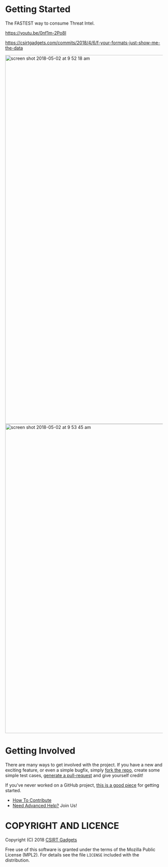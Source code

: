# Getting Started

The FASTEST way to consume Threat Intel.

https://youtu.be/0nf1m-2Po8I

https://csirtgadgets.com/commits/2018/4/6/f-your-formats-just-show-me-the-data

<img width="1175" alt="screen shot 2018-05-02 at 9 52 18 am" src="https://user-images.githubusercontent.com/474878/39527101-9e75b164-4dee-11e8-9b2d-ba2752a0d624.png">

<img width="985" alt="screen shot 2018-05-02 at 9 53 45 am" src="https://user-images.githubusercontent.com/474878/39527152-c80e59ea-4dee-11e8-9546-2c0bf145352a.png">

# Getting Involved

There are many ways to get involved with the project. If you have a new and exciting feature, or even a simple bugfix, simply [fork the repo](https://help.github.com/articles/fork-a-repo), create some simple test cases, [generate a pull-request](https://help.github.com/articles/using-pull-requests) and give yourself credit!

If you've never worked on a GitHub project, [this is a good piece](https://guides.github.com/activities/contributing-to-open-source) for getting started.

* [How To Contribute](contributing.md)  
* [Need Advanced Help?](https://csirtg.io/support) Join Us!
 

# COPYRIGHT AND LICENCE

Copyright (C) 2018 [CSIRT Gadgets](http://csirtgadgets.com)

Free use of this software is granted under the terms of the Mozilla Public License (MPL2). For details see the file `LICENSE` included with the distribution.